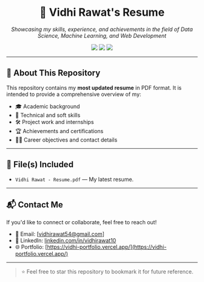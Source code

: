 <h1 align="center">📄 Vidhi Rawat's Resume</h1>

<p align="center">
  <em>Showcasing my skills, experience, and achievements in the field of Data Science, Machine Learning, and Web Development</em>
</p>

<p align="center">
  <img src="https://img.shields.io/badge/Role-ML%20Engineer%2FData%20Scientist-blue?style=for-the-badge" />
  <img src="https://img.shields.io/badge/Resume-PDF-important?style=for-the-badge" />
  <img src="https://img.shields.io/badge/Portfolio-In%20Progress-green?style=for-the-badge" />
</p>

---

## 📌 About This Repository

This repository contains my **most updated resume** in PDF format. It is intended to provide a comprehensive overview of my:

- 🎓 Academic background  
- 🧠 Technical and soft skills  
- 🛠️ Project work and internships  
- 🏆 Achievements and certifications  
- 👩‍💼 Career objectives and contact details

---

## 📎 File(s) Included

- `Vidhi Rawat - Resume.pdf` — My latest resume.

---

## 📬 Contact Me

If you'd like to connect or collaborate, feel free to reach out!

- 📧 Email: [vidhirawat54@gmail.com]
- 💼 LinkedIn: [linkedin.com/in/vidhirawat10](https://www.linkedin.com/in/vidhi-rawat-8a795928b/)
- 🌐 Portfolio: [https://vidhi-portfolio.vercel.app/](https://vidhi-portfolio.vercel.app/)

---

> ⭐ Feel free to star this repository to bookmark it for future reference.
